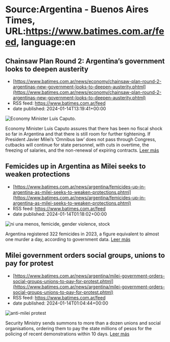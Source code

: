 # Source:Argentina - Buenos Aires Times, URL:https://www.batimes.com.ar/feed, language:en

## Chainsaw Plan Round 2: Argentina’s government looks to deepen austerity
 - [https://www.batimes.com.ar/news/economy/chainsaw-plan-round-2-argentinas-new-government-looks-to-deepen-austerity.phtml](https://www.batimes.com.ar/news/economy/chainsaw-plan-round-2-argentinas-new-government-looks-to-deepen-austerity.phtml)
 - RSS feed: https://www.batimes.com.ar/feed
 - date published: 2024-01-14T13:19:41+00:00

<p><img alt="Economy Minister Luis Caputo." src="https://fotos.perfil.com/2024/01/14/trim/540/304/economy-minister-luis-caputo-1737319.jpg" /></p>Economy Minister Luis Caputo assures that there has been no fiscal shock so far in Argentina and that there is still room for further tightening. If President Javier Milei’s ‘Omnibus law’ does not pass through Congress, cutbacks will continue for state personnel, with cuts in overtime, the freezing of salaries, and the non-renewal of expiring contracts. <a href="https://www.batimes.com.ar/news/economy/chainsaw-plan-round-2-argentinas-new-government-looks-to-deepen-austerity.phtml">Leer más</a>

## Femicides up in Argentina as Milei seeks to weaken protections
 - [https://www.batimes.com.ar/news/argentina/femicides-up-in-argentina-as-milei-seeks-to-weaken-protections.phtml](https://www.batimes.com.ar/news/argentina/femicides-up-in-argentina-as-milei-seeks-to-weaken-protections.phtml)
 - RSS feed: https://www.batimes.com.ar/feed
 - date published: 2024-01-14T01:18:02+00:00

<p><img alt="ni una menos, femicide, gender violence, stock" src="https://fotos.perfil.com/2022/05/31/trim/540/304/ni-una-menos-femicide-gender-violence-stock-1364853.jpeg" /></p>Argentina registered 322 femicides in 2023, a figure equivalent to almost one murder a day, according to government data. <a href="https://www.batimes.com.ar/news/argentina/femicides-up-in-argentina-as-milei-seeks-to-weaken-protections.phtml">Leer más</a>

## Milei government orders social groups, unions to pay for protest
 - [https://www.batimes.com.ar/news/argentina/milei-government-orders-social-groups-unions-to-pay-for-protest.phtml](https://www.batimes.com.ar/news/argentina/milei-government-orders-social-groups-unions-to-pay-for-protest.phtml)
 - RSS feed: https://www.batimes.com.ar/feed
 - date published: 2024-01-14T01:04:44+00:00

<p><img alt="anti-milei protest" src="https://fotos.perfil.com/2024/01/13/trim/540/304/anti-milei-protest-1737243.jpg" /></p>Security Ministry sends summons to more than a dozen unions and social organisations, ordering them to pay the state millions of pesos for the policing of recent demonstrations within 10 days.
 <a href="https://www.batimes.com.ar/news/argentina/milei-government-orders-social-groups-unions-to-pay-for-protest.phtml">Leer más</a>

